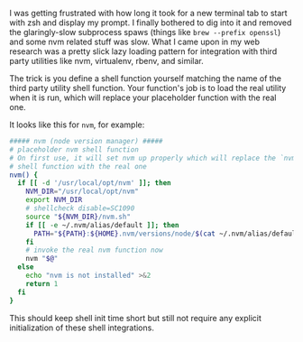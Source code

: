 I was getting frustrated with how long it took for a new terminal tab to start with zsh and display my prompt. I finally bothered to dig into it and removed the glaringly-slow subprocess spaws (things like `brew --prefix openssl`) and some nvm related stuff was slow. What I came upon in my web research was a pretty slick lazy loading pattern for integration with third party utilities like nvm, virtualenv, rbenv, and similar.

The trick is you define a shell function yourself matching the name of the third party utility shell function. Your function's job is to load the real utility when it is run, which will replace your placeholder function with the real one.

It looks like this for `nvm`, for example:

```sh
##### nvm (node version manager) #####
# placeholder nvm shell function
# On first use, it will set nvm up properly which will replace the `nvm`
# shell function with the real one
nvm() {
  if [[ -d '/usr/local/opt/nvm' ]]; then
    NVM_DIR="/usr/local/opt/nvm"
    export NVM_DIR
    # shellcheck disable=SC1090
    source "${NVM_DIR}/nvm.sh"
    if [[ -e ~/.nvm/alias/default ]]; then
      PATH="${PATH}:${HOME}.nvm/versions/node/$(cat ~/.nvm/alias/default)/bin"
    fi
    # invoke the real nvm function now
    nvm "$@"
  else
    echo "nvm is not installed" >&2
    return 1
  fi
}
```

This should keep shell init time short but still not require any explicit initialization of these shell integrations.
